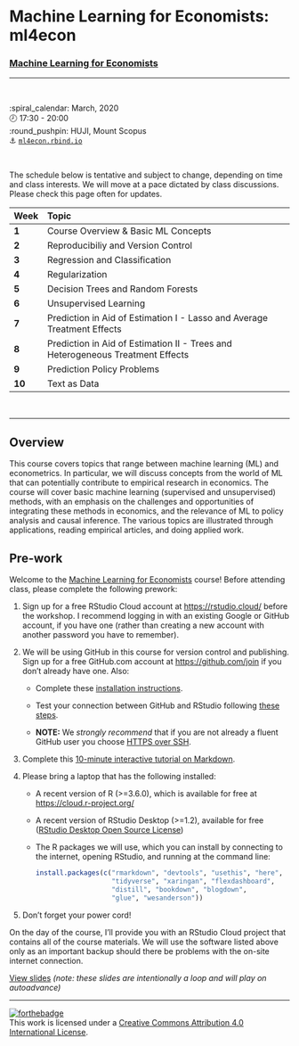 Machine Learning for Economists: <br>ml4econ
================

### [Machine Learning for Economists](https://ml4econ.rbind.io/)

-----

<br>

:spiral\_calendar: March, 2020  
:clock8: 17:30 - 20:00  
:round\_pushpin: HUJI, Mount Scopus  
:anchor: [`ml4econ.rbind.io`](https://ml4econ.rbind.io/)

<br>

The schedule below is tentative and subject to change, depending on time
and class interests. We will move at a pace dictated by class
discussions. Please check this page often for updates.

| Week   | Topic                                                                          |
| :----- | :----------------------------------------------------------------------------- |
| **1**  | Course Overview & Basic ML Concepts                                            |
| **2**  | Reproducibiliy and Version Control                                             |
| **3**  | Regression and Classification                                                  |
| **4**  | Regularization                                                                 |
| **5**  | Decision Trees and Random Forests                                              |
| **6**  | Unsupervised Learning                                                          |
| **7**  | Prediction in Aid of Estimation I - Lasso and Average Treatment Effects        |
| **8**  | Prediction in Aid of Estimation II - Trees and Heterogeneous Treatment Effects |
| **9**  | Prediction Policy Problems                                                     |
| **10** | Text as Data                                                                   |

<br>

<!--
01
-use ozbabynames/usbabynames
-make parameterized rmd with plots (added more on params here)
-> deploy at end!

02- focus on HTML outputs [cut version control]
-knit to bookdown (not just for books!) ?
-knit to distill (not just for ML!) ?
-maybe add in generations here
? where to include oz bakeoff?
-knit to flexdashboard
-knit to xaringan
-maybe include good HTML widgets like leaflet for mapping

Where to go?
-knit from the command line
-knitting parameterized reports from the command line

03- templates inside a package
-build an opinionated template with custom things in it
-data?
-->

-----

## Overview

This course covers topics that range between machine learning (ML) and
econometrics. In particular, we will discuss concepts from the world of
ML that can potentially contribute to empirical research in economics.
The course will cover basic machine learning (supervised and
unsupervised) methods, with an emphasis on the challenges and
opportunities of integrating these methods in economics, and the
relevance of ML to policy analysis and causal inference. The various
topics are illustrated through applications, reading empirical articles,
and doing applied work.

## Pre-work

Welcome to the [Machine Learning for Economists](/) course\! Before
attending class, please complete the following prework:

1.  Sign up for a free RStudio Cloud account at <https://rstudio.cloud/>
    before the workshop. I recommend logging in with an existing Google
    or GitHub account, if you have one (rather than creating a new
    account with another password you have to remember).

2.  We will be using GitHub in this course for version control and
    publishing. Sign up for a free GitHub.com account at
    <https://github.com/join> if you don’t already have one. Also:
    
      - Complete these [installation
        instructions](https://happygitwithr.com/install-intro.html).
    
      - Test your connection between GitHub and RStudio following [these
        steps](https://happygitwithr.com/connect-intro.html).
    
      - **NOTE:** We *strongly recommend* that if you are not already a
        fluent GitHub user you choose [HTTPS over
        SSH](https://happygitwithr.com/credential-caching.html).

3.  Complete this [10-minute interactive tutorial on
    Markdown](https://commonmark.org/help/tutorial/).

4.  Please bring a laptop that has the following installed:
    
      - A recent version of R (\>=3.6.0), which is available for free at
        <https://cloud.r-project.org/>
    
      - A recent version of RStudio Desktop (\>=1.2), available for free
        ([RStudio Desktop Open Source
        License](https://www.rstudio.com/products/rstudio/download/#download))
    
      - The R packages we will use, which you can install by connecting
        to the internet, opening RStudio, and running at the command
        line:
        
        ``` r
        install.packages(c("rmarkdown", "devtools", "usethis", "here", 
                           "tidyverse", "xaringan", "flexdashboard", 
                           "distill", "bookdown", "blogdown",
                           "glue", "wesanderson"))
        ```

5.  Don’t forget your power cord\!

On the day of the course, I’ll provide you with an RStudio Cloud project
that contains all of the course materials. We will use the software
listed above only as an important backup should there be problems with
the on-site internet connection.

[View slides](/slides/00-loop.html) *(note: these slides are
intentionally a loop and will play on autoadvance)*

-----

[![forthebadge](https://forthebadge.com/images/badges/cc-by.svg)](https://creativecommons.org/licenses/by/4.0/)  
This work is licensed under a [Creative Commons Attribution 4.0
International License](https://creativecommons.org/licenses/by/4.0/).
